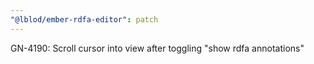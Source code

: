 ```yaml
---
"@lblod/ember-rdfa-editor": patch
---
```


GN-4190: Scroll cursor into view after toggling "show rdfa annotations"
